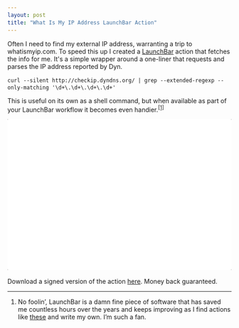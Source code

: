 ```yaml
---
layout: post
title: "What Is My IP Address LaunchBar Action"
---
```


Often I need to find my external IP address, warranting a trip to whatismyip.com. To speed this up I created a [LaunchBar](https://obdev.at/products/launchbar/index.html) action that fetches the info for me. It's a simple wrapper around a one-liner that requests and parses the IP address reported by Dyn.

```shell
curl --silent http://checkip.dyndns.org/ | grep --extended-regexp --only-matching '\d+\.\d+\.\d+\.\d+'
```

This is useful on its own as a shell command, but when available as part of your LaunchBar workflow it becomes even handier.<sup><a href="#fn1" id="r1">[1]</a></sup>

<img src="/images/what_is_my_ip_address.gif" alt="What Is My IP Address? LaunchBar Action">

Download a signed version of the action [here](https://github.com/mminer/launchbar/raw/master/Signed/What%20Is%20My%20IP%20Address%3F.lbaction). Money back guaranteed.


---

<ol class="footnotes">
    <li id="fn1">No foolin&rsquo;, LaunchBar is a damn fine piece of software that has saved me countless hours over the years and keeps improving as I find actions like <a href="https://github.com/prenagha/launchbar">these</a> and write my own. I&rsquo;m such a fan.<a href="#r1" class="return"></a></li>
</ol>
